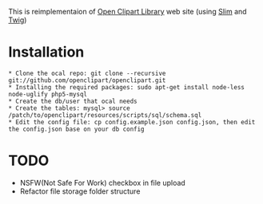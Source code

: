 

This is reimplementaion of [Open Clipart Library](http://openclipart.org/) web site (using [Slim](http://www.slimframework.com/) and [Twig](http://twig.sensiolabs.org/))

# Installation

    * Clone the ocal repo: git clone --recursive git://github.com/openclipart/openclipart.git
    * Installing the required packages: sudo apt-get install node-less node-uglify php5-mysql
    * Create the db/user that ocal needs
    * Create the tables: mysql> source /patch/to/openclipart/resources/scripts/sql/schema.sql
    * Edit the config file: cp config.example.json config.json, then edit the config.json base on your db config

# TODO

* NSFW(Not Safe For Work) checkbox in file upload
* Refactor file storage folder structure
